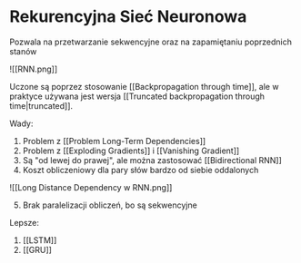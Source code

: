 # Rekurencyjna Sieć Neuronowa

Pozwala na przetwarzanie sekwencyjne oraz na zapamiętaniu poprzednich stanów

![[RNN.png]]

Uczone są poprzez stosowanie [[Backpropagation through time]], ale w praktyce używana jest wersja [[Truncated backpropagation through time|truncated]].

Wady:
1. Problem z [[Problem Long-Term Dependencies]]
2. Problem z [[Exploding Gradients]] i [[Vanishing Gradient]]
3. Są "od lewej do prawej", ale można zastosować [[Bidirectional RNN]]
4. Koszt obliczeniowy dla pary słów bardzo od siebie oddalonych

![[Long Distance Dependency w RNN.png]]

5. Brak paralelizacji obliczeń, bo są sekwencyjne

Lepsze:

1. [[LSTM]]
2. [[GRU]]